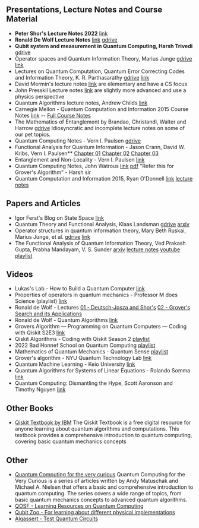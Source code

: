 ## Presentations, Lecture Notes and Course Material

* **Peter Shor's Lecture Notes 2022** [link](https://math.mit.edu/~shor/435-LN/)
* **Ronald De Wolf Lecture Notes** [link](https://homepages.cwi.nl/~rdewolf/qcnotes.pdf) [gdrive](https://drive.google.com/file/d/1n33zmR7O05bHON9rKRg1IC-US-VAMdIT/view?usp=drive_link)
* **Qubit system and measurement in Quantum Computing, Harsh Trivedi** [gdrive](https://drive.google.com/file/d/1F11b4QNZwfx_-KpL3y2b4heORlBNOIwr/view?usp=drive_link)
* Operator spaces and Quantum Information Theory, Marius Junge [gdrive](https://drive.google.com/file/d/1yZgpWSQ25W5G1G1nS8Zwr5QmrQu7n6-U/view?usp=drive_link) [link](https://www.birs.ca/workshops/2010/10w5005/files/junge.pdf)
* Lectures on Quantum Computation, Quantum Error Correcting Codes and Information Theory, K. R. Parthasarathy [gdrive](https://drive.google.com/file/d/1TMH9vhqeMa2rc1UUx3-fdhOLthdJgqT8/view?usp=drive_link) [link](https://static.cse.iitk.ac.in/users/ppk/notes/krp.pdf)
* David Mermin's lecture notes [link](http://www.lassp.cornell.edu/mermin/qcomp/CS483.html) are elementary and have a CS focus 
* John Presskil Lecture notes [link](http://www.theory.caltech.edu/~preskill/ph229/) are slightly more advanced and use a physics perspective
* Quantum Algorithms lecture notes, Andrew Childs [link](http://www.cs.umd.edu/~amchilds/qa/qa.pdf)
* Carnegie Mellon - Quantum Computation and Information 2015 Course Notes [link](https://www.cs.cmu.edu/~odonnell/quantum15/) -- [Full Course Notes](https://www.cs.cmu.edu/~odonnell/quantum15/QuantumComputationScribeNotesByRyanODonnellAndJohnWright.pdf)
* The Mathematics of Entanglement by Brandao, Christandl, Walter and Harrow [gdrive](https://drive.google.com/file/d/1cDlfgP1u4v5xzjqmnu4O91oIteMR-TCT/view?usp=drive_link) Idiosyncratic and incomplete lecture notes on some of our pet topics.
* Quantum Computing Notes - Vern I. Paulsen [gdrive](https://drive.google.com/file/d/1Y4JUqm4S5d94oowVyyb_P3FdSup2_9XF/view?usp=drive_link)
* Functional Analysis for Quantum Information - Jason Crann, David W. Kribs, Vern I. Paulsen** [Chapter 01](https://www.math.uwaterloo.ca/~vpaulsen/FAQIChapter1.pdf) [Chapter 02](https://www.math.uwaterloo.ca/~vpaulsen/FAQIChapter2.pdf) [Chapter 03](https://www.math.uwaterloo.ca/~vpaulsen/FAQIChapter3.pdf)
* Entanglement and Non-Locality - Vern I. Paulsen [link](https://www.math.uwaterloo.ca/~vpaulsen/EntanglementAndNonlocality_LectureNotes_7.pdf)
* Quantum Computing Notes, John Watrous [link](https://cs.uwaterloo.ca/~watrous/QC-notes/) [pdf](https://cs.uwaterloo.ca/~watrous/QC-notes/QC-notes.pdf) "Refer this for Grover's Algorithm" - Harsh sir
* Quantum Computation and Information 2015, Ryan O'Donnell [link](https://www.cs.cmu.edu/~odonnell/quantum15/) [lecture notes](https://www.cs.cmu.edu/~odonnell/quantum15/QuantumComputationScribeNotesByRyanODonnellAndJohnWright.pdf)

## Papers and Articles
* Igor Ferst's Blog on State Space [link](https://sirjosephporter.com/2022/02/14/state-space/)
* Quantum Theory and Functional Analysis, Klaas Landsman [gdrive](https://drive.google.com/file/d/1kLyDVCEAi_p1yj2lyLcelTeLT7TC7kNm/view?usp=drive_link) [arxiv](https://arxiv.org/abs/1911.06630)
* Operator structures in quantum information theory, Mary Beth Ruskai, Marius Junge, et al. [gdrive](https://drive.google.com/file/d/1F7yHHYqWMTB3eGn6Yz2GwYH2s6DC9qPY/view?usp=drive_link) [link](https://www.birs.ca/workshops/2012/12w5084/report12w5084.pdf)
* The Functional Analysis of Quantum Information Theory, Ved Prakash Gupta, Prabha Mandayam, V. S. Sunder [arxiv](https://arxiv.org/abs/1410.7188) [lecture notes](https://www.imsc.res.in/~sunder/faqit.html) [youtube playlist](https://youtube.com/playlist?list=PLD3E479AB374A718F&si=-D2aKetVhpRYqvB_)

## Videos
* Lukas's Lab - How to Build a Quantum Computer [link](https://www.youtube.com/watch?v=N06hC1GL1ns)
* Properties of operators in quantum mechanics - Professor M does Science (playlist) [link](https://www.youtube.com/playlist?list=PL8W2boV7eVfnb10T_COKPozxEYzEKDwns)
* Ronald de Wolf - Lectures [01 - Deutsch-Josza and Shor's](https://www.youtube.com/watch?v=MvSYyxZcAr8) [02 - Grover's Search and its Applications](https://www.youtube.com/watch?v=tCAKqpXW2CY)
* Ronald de Wolf - Quantum Algorithms [link](https://www.youtube.com/watch?v=XEgBdWQdvfk)
* Grovers Algorithm — Programming on Quantum Computers — Coding with Qiskit S2E3 [link](https://www.youtube.com/watch?v=0RPFWZj7Jm0)
* Qiskit Algorithms - Coding with Qiskit Season 2 [playlist](https://www.youtube.com/playlist?list=PLOFEBzvs-VvrhKYASly1BXo1AdPyoCsor)
* 2022 Bad Honnef School on Quantum Computing [playlist](https://www.youtube.com/playlist?list=PLbBoaSCFITu5s-rivUi2okpaGj4VRtkZw)
* Mathematics of Quantum Mechanics - Quantum Sense [playlist](https://www.youtube.com/playlist?list=PL8ER5-vAoiHAWm1UcZsiauUGPlJChgNXC)
* Grover's algorithm - NYU Quantum Technology Lab [link](https://www.youtube.com/watch?v=f4Fg7JAmBX0)
* Quantum Machine Learning - Keio University [link](https://www.youtube.com/watch?v=Lbndu5EIWvI)
* Quantum Algorithms for Systems of Linear Equations - Rolando Somma [link](https://www.youtube.com/watch?v=JlIyLNndHaU)
* Quantum Computing: Dismantling the Hype, Scott Aaronson and Timothy Nguyen [link](https://www.youtube.com/watch?v=qs0D9sdbKPU)

## Other Books
* [Qiskit Textbook by IBM](https://qiskit.org/textbook/preface.html) The Qiskit Textbook is a free digital resource for anyone learning about quantum algorithms and computations. This textbook provides a comprehensive introduction to quantum computing, covering basic quantum mechanics concepts

## Other
* [Quantum Computing for the very curious](https://quantum.country/qcvc) Quantum Computing for the Very Curious is a series of articles written by Andy Matuschak and Michael A. Nielsen that offers a basic and comprehensive introduction to quantum computing. The series covers a wide range of topics, from basic quantum mechanics concepts to advanced quantum algorithms.
* [QOSF - Learning Resources on Quantum Computing](https://www.qosf.org/learn_quantum/)
* [Qubit Zoo - For learning about different physical implementations](https://qubitzoo.org)
* [Algassert - Test Quantum Circuits](https://algassert.com/quirk)
